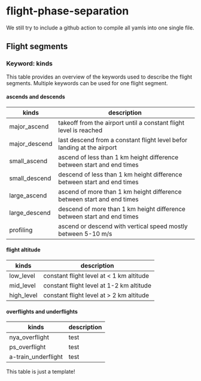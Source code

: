 # flight-phase-separation

We still try to include a github action to compile all yamls into one single file.

## Flight segments
### Keyword: kinds
This table provides an overview of the keywords used to describe the flight segments. Multiple keywords can be used for one flight segment.

#### ascends and descends
| kinds           | description                                                              |
| --------------- | ------------------------------------------------------------------------ |
| major_ascend    | takeoff from the airport until a constant flight level is reached        |
| major_descend   | last descend from a constant flight level befor landing at the airport   |
| small_ascend    | ascend of less than 1 km height difference between start and end times   |
| small_descend   | descend of less than 1 km height difference between start and end times  |
| large_ascend    | ascend of more than 1 km height difference between start and end times   |
| large_descend   | descend of more than 1 km height difference between start and end times  |
| profiling       | ascend or descend with vertical speed mostly between 5-10 m/s            |

#### flight altitude
| kinds         | description                                     |
| ------------- | ----------------------------------------------- |
| low_level     | constant flight level at < 1 km altitude        |
| mid_level     | constant flight level at 1-2 km altitude        |
| high_level    | constant flight level at > 2 km altitude        |

#### overflights and underflights
| kinds               | description                                     |
| ------------------- | ----------------------------------------------- |
| nya_overflight      | test        |
| ps_overflight       | test        |
| a-train_underflight | test        |

This table is just a template!
